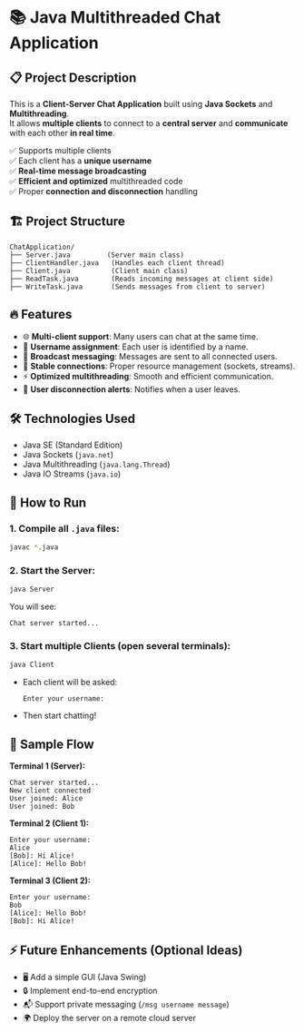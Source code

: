# 📚 Java Multithreaded Chat Application

## 📋 Project Description
This is a **Client-Server Chat Application** built using **Java Sockets** and **Multithreading**.  
It allows **multiple clients** to connect to a **central server** and **communicate** with each other **in real time**.

✅ Supports multiple clients  
✅ Each client has a **unique username**  
✅ **Real-time message broadcasting**  
✅ **Efficient and optimized** multithreaded code  
✅ Proper **connection and disconnection** handling

## 🏗️ Project Structure
```
ChatApplication/
├── Server.java         (Server main class)
├── ClientHandler.java   (Handles each client thread)
├── Client.java          (Client main class)
├── ReadTask.java        (Reads incoming messages at client side)
├── WriteTask.java       (Sends messages from client to server)
```

## 🔥 Features
- 🌐 **Multi-client support**: Many users can chat at the same time.
- 🧑 **Username assignment**: Each user is identified by a name.
- 📢 **Broadcast messaging**: Messages are sent to all connected users.
- 🔗 **Stable connections**: Proper resource management (sockets, streams).
- ⚡ **Optimized multithreading**: Smooth and efficient communication.
- 🚪 **User disconnection alerts**: Notifies when a user leaves.

## 🛠️ Technologies Used
- Java SE (Standard Edition)
- Java Sockets (`java.net`)
- Java Multithreading (`java.lang.Thread`)
- Java IO Streams (`java.io`)

## 🚀 How to Run

### 1. Compile all `.java` files:
```bash
javac *.java
```

### 2. Start the Server:
```bash
java Server
```
You will see:
```
Chat server started...
```

### 3. Start multiple Clients (open several terminals):
```bash
java Client
```
- Each client will be asked:
  ```
  Enter your username:
  ```
- Then start chatting!

## 📸 Sample Flow

**Terminal 1 (Server):**
```
Chat server started...
New client connected
User joined: Alice
User joined: Bob
```

**Terminal 2 (Client 1):**
```
Enter your username:
Alice
[Bob]: Hi Alice!
[Alice]: Hello Bob!
```

**Terminal 3 (Client 2):**
```
Enter your username:
Bob
[Alice]: Hello Bob!
[Bob]: Hi Alice!
```

## ⚡ Future Enhancements (Optional Ideas)
- 🖥️ Add a simple GUI (Java Swing)
- 🔒 Implement end-to-end encryption
- 📬 Support private messaging (`/msg username message`)
- 🌍 Deploy the server on a remote cloud server

